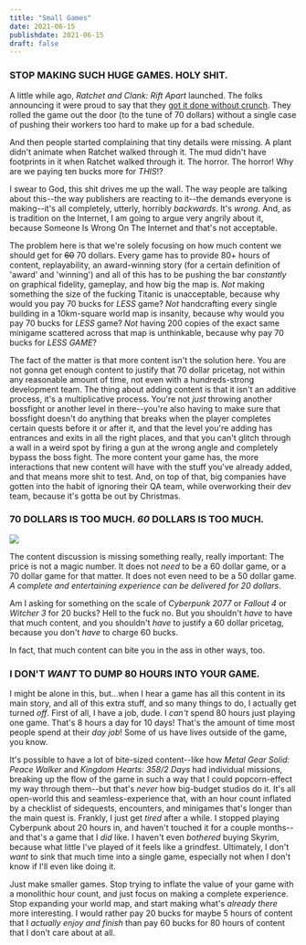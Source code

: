 ```yaml
---
title: "Small Games"
date: 2021-06-15
publishdate: 2021-06-15
draft: false
---
```


### STOP MAKING SUCH HUGE GAMES. HOLY SHIT.
A little while ago, *Ratchet and Clank: Rift Apart* launched. The folks announcing it were proud to say that they [got it done without crunch](https://www.gameinformer.com/2021/06/09/ratchet-clank-rift-apart-devs-are-celebrating-no-crunch-because-we-need-some-wholesome). They rolled the game out the door (to the tune of 70 dollars) without a single case of pushing their workers too hard to make up for a bad schedule.

And then people started complaining that tiny details were missing. A plant didn't animate when Ratchet walked through it. The mud didn't have footprints in it when Ratchet walked through it. The horror. The horror! Why are we paying ten bucks more for *THIS*!?

I swear to God, this shit drives me up the wall. The way people are talking about this--the way publishers are reacting to it--the demands everyone is making--it's all completely, utterly, horribly *backwards*. It's *wrong*. And, as is tradition on the Internet, I am going to argue very angrily about it, because Someone Is Wrong On The Internet and that's not acceptable.

The problem here is that we're solely focusing on how much content we should get for ~~60~~ 70 dollars. Every game has to provide 80+ hours of content, replayability, an award-winning story (for a certain definition of 'award' and 'winning') and all of this has to be pushing the bar *constantly* on graphical fidelity, gameplay, and how big the map is. *Not* making something the size of the fucking Titanic is unacceptable, because why would you pay 70 bucks for *LESS* game? *Not* handcrafting every single building in a 10km-square world map is insanity, because why would you pay 70 bucks for *LESS* game? *Not* having 200 copies of the exact same minigame scattered across that map is unthinkable, because why pay 70 bucks for *LESS GAME*?

The fact of the matter is that more content isn't the solution here. You are not gonna get enough content to justify that 70 dollar pricetag, not within any reasonable amount of time, not even with a hundreds-strong development team. The thing about adding content is that it isn't an additive process, it's a multiplicative process. You're not *just* throwing another bossfight or another level in there--you're also having to make sure that bossfight doesn't do anything that breaks when the player completes certain quests before it or after it, and that the level you're adding has entrances and exits in all the right places, and that you can't glitch through a wall in a weird spot by firing a gun at the wrong angle and completely bypass the boss fight. The more content your game has, the more interactions that new content will have with the stuff you've already added, and that means more shit to test. And, on top of that, big companies have gotten into the habit of ignoring their QA team, while overworking their dev team, because it's gotta be out by Christmas.

### 70 DOLLARS IS TOO MUCH. *60* DOLLARS IS TOO MUCH.
<aside class="large"><img src="https://i.imgur.com/YJLTedM.jpeg"></aside>

The content discussion is missing something really, really important: The price is not a magic number. It does not *need* to be a 60 dollar game, or a 70 dollar game for that matter. It does not even need to be a 50 dollar game. *A complete and entertaining experience can be delivered for 20 dollars*.

Am I asking for something on the scale of *Cyberpunk 2077* or *Fallout 4* or *Witcher 3* for 20 bucks? Hell to the fuck no. But you shouldn't *have* to have that much content, and you shouldn't *have* to justify a 60 dollar pricetag, because you don't *have* to charge 60 bucks.

In fact, that much content can bite you in the ass in other ways, too.

### I DON'T *WANT* TO DUMP 80 HOURS INTO YOUR GAME.
I might be alone in this, but...when I hear a game has all this content in its main story, and all of this extra stuff, and so many things to do, I actually get turned *off*. First of all, I have a job, dude. I *can't* spend 80 hours just playing one game. That's 8 hours a day for 10 days! That's the amount of time most people spend at their *day job*! Some of us have lives outside of the game, you know.

It's possible to have a lot of bite-sized content--like how *Metal Gear Solid: Peace Walker* and *Kingdom Hearts: 358/2 Days* had individual missions, breaking up the flow of the game in such a way that I could popcorn-effect my way through them--but that's *never* how big-budget studios do it. It's all open-world this and seamless-experience that, with an hour count inflated by a checklist of sidequests, encounters, and minigames that's longer than the main quest is. Frankly, I just get *tired* after a while. I stopped playing Cyberpunk about 20 hours in, and haven't touched it for a couple months--and that's a game that I *did* like. I haven't even *bothered* buying Skyrim, because what little I've played of it feels like a grindfest. Ultimately, I don't *want* to sink that much time into a single game, especially not when I don't know if I'll even like doing it.

Just make smaller games. Stop trying to inflate the value of your game with a monolithic hour count, and just focus on making a complete experience. Stop expanding your world map, and start making what's *already there* more interesting. I would rather pay 20 bucks for maybe 5 hours of content that I *actually enjoy and finish* than pay 60 bucks for 80 hours of content that I don't care about at all.